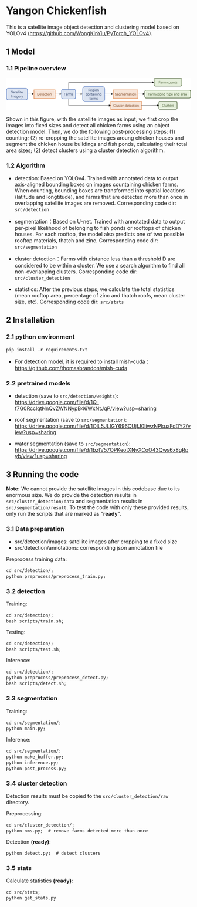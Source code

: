# Yangon Chickenfish

This is a satellite image object detection and clustering model based on YOLOv4 (https://github.com/WongKinYiu/PyTorch_YOLOv4).


## 1 Model

### 1.1 Pipeline overview

![method](files/method.png)

Shown in this figure, with the satellite images as input, we first crop the images into fixed sizes and detect all chicken farms using an object detection model. Then, we do the following post-processing steps: (1) counting; (2) re-cropping the satellite images aroung chicken houses and segment the chicken house buildings and fish ponds, calculating their total area sizes; (2) detect clusters using a cluster detection algorithm.

### 1.2 Algorithm 

- detection: Based on YOLOv4. Trained with annotated data to output axis-aligned bounding boxes on images countaining chicken farms. When counting, bounding boxes are transformed into spatial locations (latitude and longtitude), and farms that are detected more than once in overlapping satellite images are removed. Corresponding code dir: ```src/detection```

- segmentation：Based on U-net. Trained with annotated data to output per-pixel likelihood of belonging to fish ponds or rooftops of chicken houses. For each rooftop, the model also predicts one of two possible rooftop materials, thatch and zinc. Corresponding code dir: ```src/segmentation```

- cluster detection：Farms with distance less than a threshold D are considered to be within a cluster. We use a search algorithm to find all non-overlapping clusters. Corresponding code dir: ```src/cluster_detection```

- statistics: After the previous steps, we calculate the total statistics (mean rooftop area, percentage of zinc and thatch roofs, mean cluster size, etc). Corresponding code dir: ```src/stats```


## 2 Installation

### 2.1 python environment

```
pip install -r requirements.txt
```
- For detection model, it is required to install mish-cuda：https://github.com/thomasbrandon/mish-cuda


### 2.2 pretrained models

- detection (save to ```src/detection/weights```): https://drive.google.com/file/d/1Q-f7G0RcclqtNnQvZWNNypB46WxNtJqP/view?usp=sharing

- roof segmentation (save to ```src/segmentation```): https://drive.google.com/file/d/1OlL5JLIGY696CUjfJ0liwzNPkuaFdDY2/view?usp=sharing

- water segmentation (save to ```src/segmentation```): https://drive.google.com/file/d/1bztV57OPKeotXNvXCoO43Qws6x8gRpyb/view?usp=sharing


## 3 Running the code

**Note:** We cannot provide the satellite images in this codebase due to its enormous size. We do provide the detection results in ```src/cluster_detection/data``` and segmentation results in ```src/segmentation/result```. To test the code with only these provided results, only run the scripts that are marked as "**ready**".

### 3.1 Data preparation

- src/detection/images: satellite images after cropping to a fixed size
- src/detection/annotations: corresponding json annotation file

Preprocess training data:
```
cd src/detection/;
python preprocess/preprocess_train.py;
```

### 3.2 detection
Training:
```
cd src/detection/;
bash scripts/train.sh;
```

Testing: 
```
cd src/detection/;
bash scripts/test.sh;
```

Inference:
```
cd src/detection/;
python preprocess/preprocess_detect.py;
bash scripts/detect.sh;
```

### 3.3 segmentation
Training:
```
cd src/segmentation/;
python main.py;
```

Inference:
```
cd src/segmentation/;
python make_buffer.py;
python inference.py;
python post_process.py;
```

### 3.4 cluster detection
Detection results must be copied to the ```src/cluster_detection/raw``` directory.

Preprocessing:
```
cd src/cluster_detection/;
python nms.py;  # remove farms detected more than once
```

Detection **(ready)**:
```
python detect.py;  # detect clusters
```

### 3.5 stats

Calculate statistics **(ready)**:
```
cd src/stats;
python get_stats.py
```

